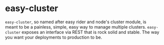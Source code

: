 easy-cluster
======================

`easy-cluster`, so named after easy rider and node's cluster module, is meant to
be a painless, simple, easy way to manage multiple clusters.  `easy-cluster` 
exposes an interface via REST that is rock solid and stable.  The way you want
your deployments to production to be.